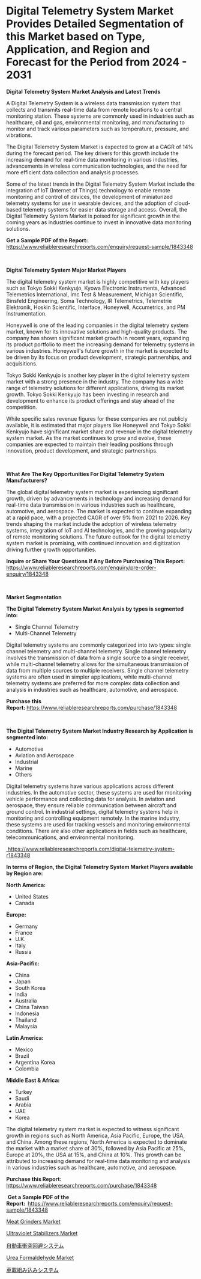 <p><h1>Digital Telemetry System Market Provides Detailed Segmentation of this Market based on Type, Application, and Region and Forecast for the Period from 2024 - 2031</h1></p><p><strong>Digital Telemetry System Market Analysis and Latest Trends</strong></p>
<p><p>A Digital Telemetry System is a wireless data transmission system that collects and transmits real-time data from remote locations to a central monitoring station. These systems are commonly used in industries such as healthcare, oil and gas, environmental monitoring, and manufacturing to monitor and track various parameters such as temperature, pressure, and vibrations.</p><p>The Digital Telemetry System Market is expected to grow at a CAGR of 14% during the forecast period. The key drivers for this growth include the increasing demand for real-time data monitoring in various industries, advancements in wireless communication technologies, and the need for more efficient data collection and analysis processes. </p><p>Some of the latest trends in the Digital Telemetry System Market include the integration of IoT (Internet of Things) technology to enable remote monitoring and control of devices, the development of miniaturized telemetry systems for use in wearable devices, and the adoption of cloud-based telemetry systems for easier data storage and access. Overall, the Digital Telemetry System Market is poised for significant growth in the coming years as industries continue to invest in innovative data monitoring solutions.</p></p>
<p><strong>Get a Sample PDF of the Report:&nbsp;</strong> <a href="https://www.reliableresearchreports.com/enquiry/request-sample/1843348">https://www.reliableresearchreports.com/enquiry/request-sample/1843348</a></p>
<p>&nbsp;</p>
<p><strong>Digital Telemetry System Major Market Players</strong></p>
<p><p>The digital telemetry system market is highly competitive with key players such as Tokyo Sokki Kenkyujo, Kyowa Electronic Instruments, Advanced Telemetrics International, Imc Test & Measurement, Michigan Scientific, Binsfeld Engineering, Soma Technology, IR Telemetrics, Telemetrie Elektronik, Hoskin Scientific, Interface, Honeywell, Accumetrics, and PM Instrumentation.</p><p>Honeywell is one of the leading companies in the digital telemetry system market, known for its innovative solutions and high-quality products. The company has shown significant market growth in recent years, expanding its product portfolio to meet the increasing demand for telemetry systems in various industries. Honeywell's future growth in the market is expected to be driven by its focus on product development, strategic partnerships, and acquisitions.</p><p>Tokyo Sokki Kenkyujo is another key player in the digital telemetry system market with a strong presence in the industry. The company has a wide range of telemetry solutions for different applications, driving its market growth. Tokyo Sokki Kenkyujo has been investing in research and development to enhance its product offerings and stay ahead of the competition.</p><p>While specific sales revenue figures for these companies are not publicly available, it is estimated that major players like Honeywell and Tokyo Sokki Kenkyujo have significant market share and revenue in the digital telemetry system market. As the market continues to grow and evolve, these companies are expected to maintain their leading positions through innovation, product development, and strategic partnerships.</p></p>
<p>&nbsp;</p>
<p><strong>What Are The Key Opportunities For Digital Telemetry System Manufacturers?</strong></p>
<p><p>The global digital telemetry system market is experiencing significant growth, driven by advancements in technology and increasing demand for real-time data transmission in various industries such as healthcare, automotive, and aerospace. The market is expected to continue expanding at a rapid pace, with a projected CAGR of over 9% from 2021 to 2026. Key trends shaping the market include the adoption of wireless telemetry systems, integration of IoT and AI technologies, and the growing popularity of remote monitoring solutions. The future outlook for the digital telemetry system market is promising, with continued innovation and digitization driving further growth opportunities.</p></p>
<p><strong>Inquire or Share Your Questions If Any Before Purchasing This Report:</strong> <a href="https://www.reliableresearchreports.com/enquiry/pre-order-enquiry/1843348">https://www.reliableresearchreports.com/enquiry/pre-order-enquiry/1843348</a></p>
<p>&nbsp;</p>
<p><strong>Market Segmentation</strong></p>
<p><strong>The Digital Telemetry System Market Analysis by types is segmented into:</strong></p>
<p><ul><li>Single Channel Telemetry</li><li>Multi-Channel Telemetry</li></ul></p>
<p><p>Digital telemetry systems are commonly categorized into two types: single channel telemetry and multi-channel telemetry. Single channel telemetry involves the transmission of data from a single source to a single receiver, while multi-channel telemetry allows for the simultaneous transmission of data from multiple sources to multiple receivers. Single channel telemetry systems are often used in simpler applications, while multi-channel telemetry systems are preferred for more complex data collection and analysis in industries such as healthcare, automotive, and aerospace.</p></p>
<p><strong>Purchase this Report:&nbsp;</strong><a href="https://www.reliableresearchreports.com/purchase/1843348">https://www.reliableresearchreports.com/purchase/1843348</a></p>
<p>&nbsp;</p>
<p><strong>The Digital Telemetry System Market Industry Research by Application is segmented into:</strong></p>
<p><ul><li>Automotive</li><li>Aviation and Aerospace</li><li>Industrial</li><li>Marine</li><li>Others</li></ul></p>
<p><p>Digital telemetry systems have various applications across different industries. In the automotive sector, these systems are used for monitoring vehicle performance and collecting data for analysis. In aviation and aerospace, they ensure reliable communication between aircraft and ground control. In industrial settings, digital telemetry systems help in monitoring and controlling equipment remotely. In the marine industry, these systems are used for tracking vessels and monitoring environmental conditions. There are also other applications in fields such as healthcare, telecommunications, and environmental monitoring.</p></p>
<p><a href="https://www.reliableresearchreports.com/digital-telemetry-system-r1843348">&nbsp;https://www.reliableresearchreports.com/digital-telemetry-system-r1843348</a></p>
<p><strong>In terms of Region, the Digital Telemetry System Market Players available by Region are:</strong></p>
<p>
    <p> <strong> North America: </strong>
        <ul>
            <li>United States</li>
            <li>Canada</li>
        </ul>
        </p> 
    <p> <strong> Europe: </strong>
        <ul>
            <li>Germany</li>
            <li>France</li>
            <li>U.K.</li>
            <li>Italy</li>
            <li>Russia</li>
        </ul>
        </p> 
    <p> <strong> Asia-Pacific: </strong>
        <ul>
            <li>China</li>
            <li>Japan</li>
            <li>South Korea</li>
            <li>India</li>
            <li>Australia</li>
            <li>China Taiwan</li>
            <li>Indonesia</li>
            <li>Thailand</li>
            <li>Malaysia</li>
        </ul>
        </p> 
    <p> <strong> Latin America: </strong>
        <ul>
            <li>Mexico</li>
            <li>Brazil</li>
            <li>Argentina Korea</li>
            <li>Colombia</li>
        </ul>
        </p> 
    <p> <strong> Middle East & Africa: </strong>
        <ul>
            <li>Turkey</li>
            <li>Saudi</li>
            <li>Arabia</li>
            <li>UAE</li>
            <li>Korea</li>
        </ul>
    </p>
    </p>
<p><p>The digital telemetry system market is expected to witness significant growth in regions such as North America, Asia Pacific, Europe, the USA, and China. Among these regions, North America is expected to dominate the market with a market share of 30%, followed by Asia Pacific at 25%, Europe at 20%, the USA at 15%, and China at 10%. This growth can be attributed to increasing demand for real-time data monitoring and analysis in various industries such as healthcare, automotive, and aerospace.</p></p>
<p><strong>Purchase this Report: </strong><a href="https://www.reliableresearchreports.com/purchase/1843348">https://www.reliableresearchreports.com/purchase/1843348</a></p>
<p>&nbsp;<strong>Get a Sample PDF of the Report:&nbsp;&nbsp;</strong><a href="https://www.reliableresearchreports.com/enquiry/request-sample/1843348">https://www.reliableresearchreports.com/enquiry/request-sample/1843348</a></p>
<p><strong></strong></p>
<p><p><a href="https://github.com/mancsybtousav/Market-Research-Report-List-2/blob/main/meat-grinders-market.md">Meat Grinders Market</a></p><p><a href="https://issuu.com/reportprime-2/docs/ultraviolet-stabilizers-market-size-2030.pptx">Ultraviolet Stabilizers Market</a></p><p><a href="https://github.com/pepo3k/Market-Research-Report-List-1/blob/main/874621037269.md">自動車衝突回避システム</a></p><p><a href="https://issuu.com/reportprime-2/docs/urea-formaldehyde-market-size-2030._da80acca79a3da">Urea Formaldehyde Market</a></p><p><a href="https://github.com/nemesis2824/Market-Research-Report-List-1/blob/main/433939137270.md">車載組み込みシステム</a></p></p>